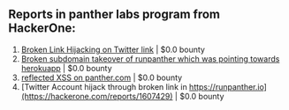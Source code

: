 ## Reports in panther labs program from HackerOne:
1. [Broken Link Hijacking on Twitter link](https://hackerone.com/reports/1117079) | $0.0 bounty
2. [Broken subdomain takeover of runpanther which was pointing towards herokuapp](https://hackerone.com/reports/1379910) | $0.0 bounty
3. [reflected XSS on panther.com](https://hackerone.com/reports/1601140) | $0.0 bounty
4. [Twitter Account hijack through broken link in https://runpanther.io](https://hackerone.com/reports/1607429) | $0.0 bounty
